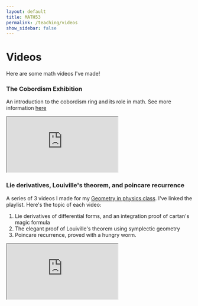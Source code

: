 ```yaml
---
layout: default
title: MATH53
permalink: /teaching/videos
show_sidebar: false
---
```


<style>
img {
  display: block;
  margin-left: auto;
  margin-right: auto;
}
</style>


# Videos

Here are some math videos I've made!

### The Cobordism Exhibition 
An introduction to the cobordism ring and its role in math. See more information [here](/talk/cobordism)
<div class="embed-responsive embed-responsive-16by9">
  <iframe class="embed-responsive-item" src="https://www.youtube.com/watch?v=GP43dTtd--E&ab_channel=ManifoldsinMaryland" allowfullscreen></iframe>
</div>

### Lie derivatives, Louiville's theorem, and poincare recurrence
A series of 3 videos I made for my [Geometry in physics class](/teaching/STIC). I've linked the playlist. Here's the topic of each video:
1. Lie derivatives of differential forms, and an integration proof of cartan's magic formula
2. The elegant proof of Louiville's theorem using symplectic geometry
3. Poincare recurrence, proved with a hungry worm.


<div class="embed-responsive embed-responsive-16by9">
  <iframe class="embed-responsive-item" src="https://www.youtube.com/watch?v=8hWOHJ4Xka8&list=PLOToEg4Hq27Zp4e7iVjFtaXc-zNu99Jms&ab_channel=ManifoldsinMaryland" allowfullscreen></iframe>
</div>
